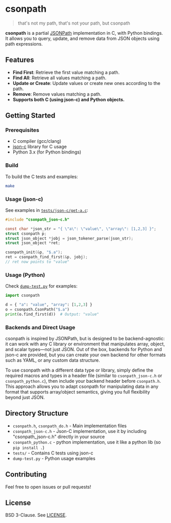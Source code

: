 # csonpath

> that's not my path, that's not your path, but csonpath

**csonpath** is a partial [JSONPath](https://goessner.net/articles/JsonPath/) implementation in C, with Python bindings. It allows you to query, update, and remove data from JSON objects using path expressions.

## Features

- **Find First**: Retrieve the first value matching a path.
- **Find All**: Retrieve all values matching a path.
- **Update or Create**: Update values or create new ones according to the path.
- **Remove**: Remove values matching a path.
- **Supports both C (using json-c) and Python objects.**

## Getting Started

### Prerequisites

- C compiler (gcc/clang)
- [json-c](https://github.com/json-c/json-c) library for C usage
- Python 3.x (for Python bindings)

### Build

To build the C tests and examples:

```sh
make
```

### Usage (json-c)

See examples in [`tests/json-c/get-a.c`](tests/json-c/get-a.c):

```c
#include "csonpath_json-c.h"

const char *json_str = "{ \"a\": \"value\", \"array\": [1,2,3] }";
struct csonpath p;
struct json_object *jobj = json_tokener_parse(json_str);
struct json_object *ret;

csonpath_init(&p, "$.a");
ret = csonpath_find_first(&p, jobj);
// ret now points to "value"
```

### Usage (Python)

Check [`dump-test.py`](dump-test.py) for examples:

```python
import csonpath

d = { "a": "value", "array": [1,2,3] }
o = csonpath.CsonPath("$.a")
print(o.find_first(d))  # Output: "value"
```

### Backends and Direct Usage

csonpath is inspired by JSONPath, but is designed to be backend-agnostic: it can work with any C library or environment that manipulates array, object, and scalar types—not just JSON. Out of the box, backends for Python and json-c are provided, but you can create your own backend for other formats such as YAML, or any custom data structure.

To use csonpath with a different data type or library, simply define the required macros and types in a header file (similar to `csonpath_json-c.h` or `csonpath_python.c`), then include your backend header before `csonpath.h`. This approach allows you to adapt csonpath for manipulating data in any format that supports array/object semantics, giving you full flexibility beyond just JSON.

## Directory Structure

- `csonpath.h`, `csonpath_do.h` - Main implementation files
- `csonpath_json-c.h` - Json-C implementation, use it by including "csonpath_json-c.h" directly in your source
- `csonpath_python.c` - python implementation, use it like a python lib (so `pip install .`)
- `tests/` - Contains C tests using json-c
- `dump-test.py` - Python usage examples

## Contributing

Feel free to open issues or pull requests!

## License
BSD 3-Clause. See [LICENSE](LICENSE).
